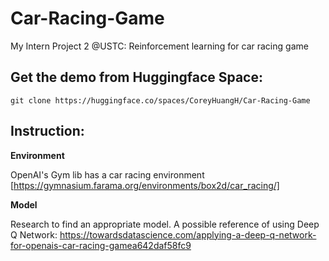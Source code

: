 # Car-Racing-Game
My Intern Project 2 @USTC: Reinforcement learning for car racing game

## Get the demo from Huggingface Space:
```
git clone https://huggingface.co/spaces/CoreyHuangH/Car-Racing-Game
```

## Instruction:
**Environment**

OpenAI's Gym lib has a car racing environment
[https://gymnasium.farama.org/environments/box2d/car_racing/]

**Model**

Research to find an appropriate model. A possible reference of using Deep Q Network: https://towardsdatascience.com/applying-a-deep-q-network-for-openais-car-racing-gamea642daf58fc9

